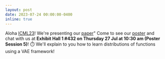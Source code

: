 ```yaml
---
layout: post
date: 2023-07-24 00:00:00-0400
inline: true
---
```


Aloha <a href="https://icml.cc/Conferences/2023">ICML23</a>! We're presenting our <a href="https://proceedings.mlr.press/v202/koyuncu23a/koyuncu23a.pdf">paper</a>" Come to see our <a href="https://icml.cc/media/PosterPDFs/ICML%202023/23684.png?t=1689852186.8291144">poster</a> and chat with us at **Exhibit Hall 1 #432 on Thursday 27 Jul at 10:30 am (Poster Session 5)**! ⏱️
We'll explain to you how to learn distributions of functions using a VAE framework!